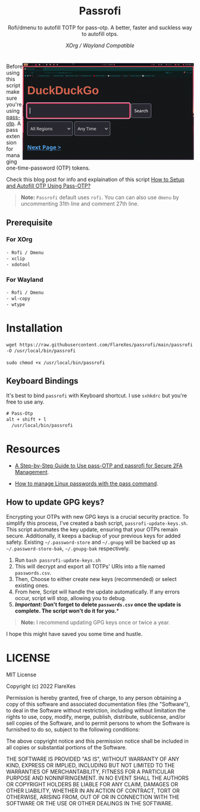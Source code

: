 <h1 align="center">Passrofi</h1>
<p align="center">Rofi/dmenu to autofill TOTP for pass-otp. A better, faster and suckless way to autofill otps.</p>

*<p align="center">XOrg / Wayland Compatible</p>*

#

<img src="https://raw.githubusercontent.com/FlareXes/passrofi/main/passrofi-demo.gif" width="460" align="right" />


Before using this script make sure you're using [pass-otp](https://github.com/tadfisher/pass-otp). A pass extension for managing one-time-password (OTP) tokens.

Check this blog post for info and explaination of this script [How to Setup and Autofill OTP Using Pass-OTP?](https://flarexes.com/how-to-setup-and-autofill-otp-using-pass-otp)

> **Note:** `Passrofi` default uses `rofi`. You can can also use `dmenu` by uncommenting 31th line and comment 27th line.

## Prerequisite
### For XOrg
```
- Rofi / Dmenu
- xclip
- xdotool
```

### For Wayland
```
- Rofi / Dmenu
- wl-copy
- wtype
```

# Installation

```
wget https://raw.githubusercontent.com/FlareXes/passrofi/main/passrofi -O /usr/local/bin/passrofi

sudo chmod +x /usr/local/bin/passrofi
```

## Keyboard Bindings
It's best to bind `passrofi` with Keyboard shortcut. I use `sxhkdrc` but you're free to use any.

```
# Pass-Otp
alt + shift + l
  /usr/local/bin/passrofi
```

# Resources
- [A Step-by-Step Guide to Use pass-OTP and passrofi for Secure 2FA Management](https://flarexes.com/how-to-setup-and-autofill-otp-using-pass-otp).

- [How to manage Linux passwords with the pass command](https://www.redhat.com/sysadmin/management-password-store).

## How to update GPG keys?
Encrypting your OTPs with new GPG keys is a crucial security practice. To simplify this process, I've created a bash script, `passrofi-update-keys.sh`. This script automates the key update, ensuring that your OTPs remain secure. 
Additionally, it keeps a backup of your previous keys for added safety. Existing `~/.password-store` and `~/.gnupg` will be backed up as `~/.password-store-bak`, `~/.gnupg-bak` respectively.

1. Run `bash passrofi-update-keys.sh`
2. This will decrypt and export all TOTPs' URIs into a file named `passwords.csv`.
3. Then, Choose to either create new keys (recommended) or select existing ones.
4. From here, Script will handle the update automatically. If any errors occur, script will stop, allowing you to debug.
5. ***Important:* Don't forget to delete `passwords.csv` once the update is complete. The script won't do it for you.***

> **Note:** I recommend updating GPG keys once or twice a year.

I hope this might have saved you some time and hustle.

# LICENSE
MIT License

Copyright (c) 2022 FlareXes

Permission is hereby granted, free of charge, to any person obtaining a copy
of this software and associated documentation files (the "Software"), to deal
in the Software without restriction, including without limitation the rights
to use, copy, modify, merge, publish, distribute, sublicense, and/or sell
copies of the Software, and to permit persons to whom the Software is
furnished to do so, subject to the following conditions:

The above copyright notice and this permission notice shall be included in all
copies or substantial portions of the Software.

THE SOFTWARE IS PROVIDED "AS IS", WITHOUT WARRANTY OF ANY KIND, EXPRESS OR
IMPLIED, INCLUDING BUT NOT LIMITED TO THE WARRANTIES OF MERCHANTABILITY,
FITNESS FOR A PARTICULAR PURPOSE AND NONINFRINGEMENT. IN NO EVENT SHALL THE
AUTHORS OR COPYRIGHT HOLDERS BE LIABLE FOR ANY CLAIM, DAMAGES OR OTHER
LIABILITY, WHETHER IN AN ACTION OF CONTRACT, TORT OR OTHERWISE, ARISING FROM,
OUT OF OR IN CONNECTION WITH THE SOFTWARE OR THE USE OR OTHER DEALINGS IN THE
SOFTWARE.
